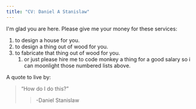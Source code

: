 ```yaml
---
title: "CV: Daniel A Stanislaw"
---
```


I'm glad you are here. Please give me your money for these services:
1. to design a house for you.
1. to design a thing out of wood for you.
1. to fabricate that thing out of wood for you.
    1. or just please hire me to code monkey a thing for a good salary so i can moonlight those numbered lists above.

A quote to live by:
> “How do I do this?”
>> -Daniel Stanislaw
